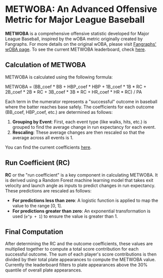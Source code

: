 # METWOBA: An Advanced Offensive Metric for Major League Baseball

**METWOBA** is a comprehensive offensive statistic developed for Major League Baseball, inspired by the wOBA metric originally created by Fangraphs. For more details on the original wOBA, please visit [Fangraphs' wOBA page](https://library.fangraphs.com/offense/woba/). To see the current METWOBA leaderboard, check [here](data/metwOBAlb.csv).

## Calculation of METWOBA

METWOBA is calculated using the following formula:

METWOBA = (BB_coef * BB + HBP_coef * HBP + 1B_coef * 1B * RC + 2B_coef * 2B * RC + 3B_coef * 3B * RC + HR_coef * HR * RC) / PA

Each term in the numerator represents a "successful" outcome in baseball where the batter reaches base safely. The coefficients for each outcome (BB_coef, HBP_coef, etc.) are determined as follows:

1. **Grouping by Event**: First, each event type (like walks, hits, etc.) is grouped to find the average change in run expectancy for each event.
2. **Rescaling**: These average changes are then rescaled so that the average across all events is 1.

You can find the current coefficients [here](data/outcome_coefs.csv).

## Run Coefficient (RC)

**RC** or the "run coefficient" is a key component in calculating METWOBA. It is derived using a Random Forest machine learning model that takes exit velocity and launch angle as inputs to predict changes in run expectancy. These predictions are rescaled as follows:

- **For predictions less than zero**: A logistic function is applied to map the value to the range [0, 1].
- **For predictions greater than zero**: An exponential transformation is used (`e^p + 1`) to ensure the value is greater than 1.

## Final Computation

After determining the RC and the outcome coefficients, these values are multiplied together to compute a total score contribution for each successful outcome. The sum of each player's score contributions is then divided by their total plate appearances to compute the METWOBA value. Currently the leaderboard filters to plate appearances above the 30% quantile of overall plate appearances. 



